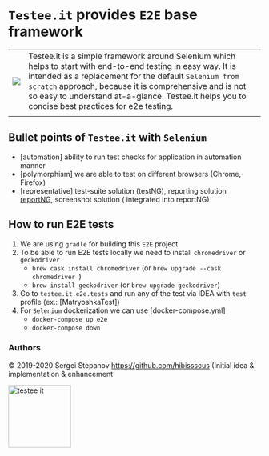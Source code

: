 `Testee.it` provides `E2E` base framework
=================================

|     |     |
------|------
| ![](https://user-images.githubusercontent.com/1389501/101088233-a21a9000-35b3-11eb-991c-4b9a29036b74.png) |  Testee.it is a simple framework around Selenium which helps to start with end-to-end testing in easy way. It is intended as a replacement for the default `Selenium from scratch` approach, because it is comprehensive and is not so easy to understand at-a-glance. Testee.it helps you to concise best practices for e2e testing. |
|    |      |

## Bullet points of `Testee.it` with `Selenium`

- [automation] ability to run test checks for application in automation manner
- [polymorphism] we are able to test on different browsers (Chrome, Firefox)
- [representative] test-suite solution (testNG), reporting solution [reportNG](https://github.com/hibissscus/reportng), screenshot solution (
  integrated into reportNG)

## How to run E2E tests

1. We are using `gradle` for building this `E2E` project
2. To be able to run E2E tests locally we need to install `chromedriver` or `geckodriver`
    - `brew cask install chromedriver` (or `brew upgrade --cask chromedriver `)
    - `brew install geckodriver` (or `brew upgrade geckodriver`)
3. Go to `testee.it.e2e.tests` and run any of the test via IDEA with `test` profile (ex.: [MatryoshkaTest])
4. For `Selenium` dockerization we can use [docker-compose.yml]
    - `docker-compose up e2e`
    - `docker-compose down`

### Authors

© 2019-2020 Sergei Stepanov https://github.com/hibissscus (Initial idea & implementation & enhancement

<img width="125" alt="testee it" src="https://user-images.githubusercontent.com/1389501/101087856-21f42a80-35b3-11eb-8935-6ac32fb29471.png">